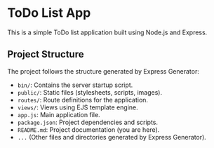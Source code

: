 # ToDo List App

This is a simple ToDo list application built using Node.js and Express.

## Project Structure

The project follows the structure generated by Express Generator:

- `bin/`: Contains the server startup script.
- `public/`: Static files (stylesheets, scripts, images).
- `routes/`: Route definitions for the application.
- `views/`: Views using EJS template engine.
- `app.js`: Main application file.
- `package.json`: Project dependencies and scripts.
- `README.md`: Project documentation (you are here).
- `...` (Other files and directories generated by Express Generator).



